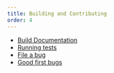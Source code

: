 ```yaml
---
title: Building and Contributing
order: 4
---
```


* [Build Documentation](https://firefox-source-docs.mozilla.org/js/build.html)
* [Running tests](https://firefox-source-docs.mozilla.org/js/test.html)
* [File a bug](https://bugzilla.mozilla.org/enter_bug.cgi?product=Core&component=JavaScript%20Engine)
* [Good first bugs](https://codetribute.mozilla.org/projects/jseng)

